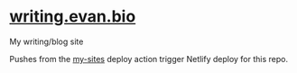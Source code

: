# [writing.evan.bio](https://blog.evan.bio) 

My writing/blog site

Pushes from the [my-sites](https://github.com/Ebonsignori/my-sites) deploy action trigger Netlify deploy for this repo.
